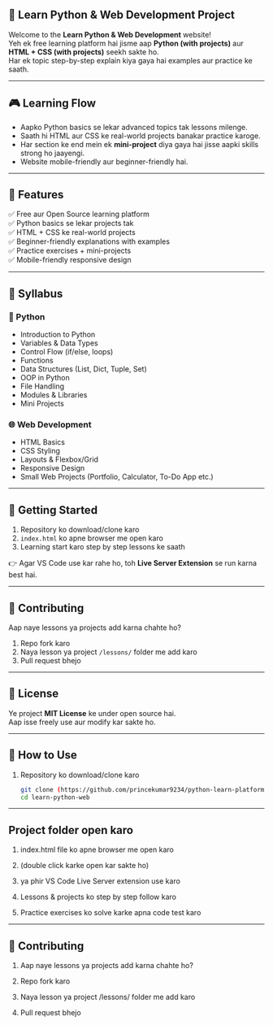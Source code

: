 ## 📘 Learn Python & Web Development Project

Welcome to the **Learn Python & Web Development** website!  
Yeh ek free learning platform hai jisme aap **Python (with projects)** aur **HTML + CSS (with projects)** seekh sakte ho.  
Har ek topic step-by-step explain kiya gaya hai examples aur practice ke saath.  

---

## 🎮 Learning Flow

- Aapko Python basics se lekar advanced topics tak lessons milenge.  
- Saath hi HTML aur CSS ke real-world projects banakar practice karoge.  
- Har section ke end mein ek **mini-project** diya gaya hai jisse aapki skills strong ho jaayengi.  
- Website mobile-friendly aur beginner-friendly hai.  

---

## 📝 Features

✅ Free aur Open Source learning platform  
✅ Python basics se lekar projects tak  
✅ HTML + CSS ke real-world projects  
✅ Beginner-friendly explanations with examples  
✅ Practice exercises + mini-projects  
✅ Mobile-friendly responsive design  

---

## 📂 Syllabus

### 🐍 Python
- Introduction to Python  
- Variables & Data Types  
- Control Flow (if/else, loops)  
- Functions  
- Data Structures (List, Dict, Tuple, Set)  
- OOP in Python  
- File Handling  
- Modules & Libraries  
- Mini Projects  

### 🌐 Web Development
- HTML Basics  
- CSS Styling  
- Layouts & Flexbox/Grid  
- Responsive Design  
- Small Web Projects (Portfolio, Calculator, To-Do App etc.)  

---

## 🚀 Getting Started

1. Repository ko download/clone karo  
2. `index.html` ko apne browser me open karo  
3. Learning start karo step by step lessons ke saath  

👉 Agar VS Code use kar rahe ho, toh **Live Server Extension** se run karna best hai.  

---

## 🤝 Contributing

Aap naye lessons ya projects add karna chahte ho?  
1. Repo fork karo  
2. Naya lesson ya project `/lessons/` folder me add karo  
3. Pull request bhejo  

---

## 📄 License

Ye project **MIT License** ke under open source hai.  
Aap isse freely use aur modify kar sakte ho.  

---

## 🚀 How to Use

1. Repository ko download/clone karo  
   ```bash
   git clone (https://github.com/princekumar9234/python-learn-platform.git)
   cd learn-python-web

---

## Project folder open karo

1. index.html file ko apne browser me open karo

2. (double click karke open kar sakte ho)

3. ya phir VS Code Live Server extension use karo

4. Lessons & projects ko step by step follow karo

5. Practice exercises ko solve karke apna code test karo

---

## 🤝 Contributing

1. Aap naye lessons ya projects add karna chahte ho?

2. Repo fork karo

3. Naya lesson ya project /lessons/ folder me add karo

4. Pull request bhejo

